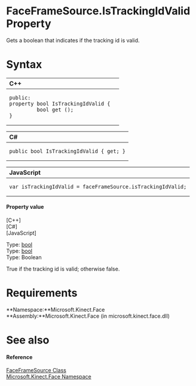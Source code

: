 FaceFrameSource.IsTrackingIdValid Property  
==========================================  

Gets a boolean that indicates if the tracking id is valid. <span id="syntaxSection"></span>

Syntax  
======  

<table>
<colgroup>
<col width="100%" />
</colgroup>
<thead>
<tr class="header">
<th align="left">C++</th>
</tr>
</thead>
<tbody>
<tr class="odd">
<td align="left"><pre><code>public:  
property bool IsTrackingIdValid {  
         bool get ();  
}</code></pre></td>
</tr>
</tbody>
</table>

<table>
<colgroup>
<col width="100%" />
</colgroup>
<thead>
<tr class="header">
<th align="left">C#</th>
</tr>
</thead>
<tbody>
<tr class="odd">
<td align="left"><pre><code>public bool IsTrackingIdValid { get; }</code></pre></td>
</tr>
</tbody>
</table>

<table>
<colgroup>
<col width="100%" />
</colgroup>
<thead>
<tr class="header">
<th align="left">JavaScript</th>
</tr>
</thead>
<tbody>
<tr class="odd">
<td align="left"><pre><code>var isTrackingIdValid = faceFrameSource.isTrackingIdValid;</code></pre></td>
</tr>
</tbody>
</table>

<span id="ID4ER"></span>
#### Property value  

[C++]   
 [C\#]   
 [JavaScript]   

Type: [bool](http://msdn.microsoft.com/en-us/library/hh755815.aspx)  
Type: [bool](http://msdn.microsoft.com/en-us/library/system.boolean.aspx)  
Type: Boolean  

True if the tracking id is valid; otherwise false.  

<span id="requirements"></span>

Requirements  
============  

**Namespace:**Microsoft.Kinect.Face  
**Assembly:**Microsoft.Kinect.Face (in microsoft.kinect.face.dll)  

<span id="ID4E3"></span>

See also  
========  

<span id="ID4E5"></span>
#### Reference  

[FaceFrameSource Class](../../FaceFrameSource_Class.md)  
 [Microsoft.Kinect.Face Namespace](../../../Kinect.Face.md)  



<!--Please do not edit the data in the comment block below.-->
<!--
TOCTitle : IsTrackingIdValid Property
RLTitle : FaceFrameSource.IsTrackingIdValid Property
KeywordK : IsTrackingIdValid property
KeywordK : FaceFrameSource.IsTrackingIdValid property
KeywordF : Microsoft.Kinect.Face.FaceFrameSource.IsTrackingIdValid
KeywordF : FaceFrameSource.IsTrackingIdValid
KeywordF : IsTrackingIdValid
KeywordF : Microsoft.Kinect.Face.FaceFrameSource.IsTrackingIdValid
KeywordA : P:Microsoft.Kinect.Face.FaceFrameSource.IsTrackingIdValid
AssetID : P:Microsoft.Kinect.Face.FaceFrameSource.IsTrackingIdValid
Locale : en-us
CommunityContent : 1
APIType : Managed
APILocation : microsoft.kinect.face.dll
APIName : Microsoft.Kinect.Face.FaceFrameSource.IsTrackingIdValid
TargetOS : Windows
TopicType : kbSyntax
DevLang : VB
DevLang : CSharp
DevLang : JavaScript
DevLang : C++
DocSet : K4Wv2
ProjType : K4Wv2Proj
Technology : Kinect for Windows
Product : Kinect for Windows SDK v2
productversion : 20
-->
